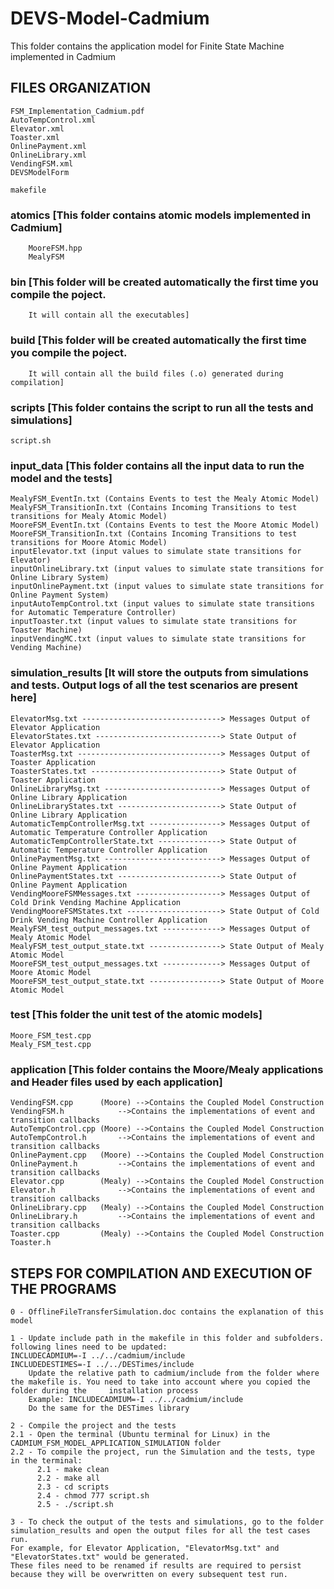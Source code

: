 # DEVS-Model-Cadmium
This folder contains the application model for Finite State Machine implemented in Cadmium

## FILES ORGANIZATION
	
	FSM_Implementation_Cadmium.pdf
	AutoTempControl.xml
	Elevator.xml
	Toaster.xml
	OnlinePayment.xml
	OnlineLibrary.xml
	VendingFSM.xml
	DEVSModelForm

	makefile

### atomics [This folder contains atomic models implemented in Cadmium]
		MooreFSM.hpp 
		MealyFSM

### bin [This folder will be created automatically the first time you compile the poject.
     	It will contain all the executables]

### build [This folder will be created automatically the first time you compile the poject.
       	It will contain all the build files (.o) generated during compilation]

### scripts [This folder contains the script to run all the tests and simulations]
	script.sh

### input_data [This folder contains all the input data to run the model and the tests]
	MealyFSM_EventIn.txt (Contains Events to test the Mealy Atomic Model)
	MealyFSM_TransitionIn.txt (Contains Incoming Transitions to test transitions for Mealy Atomic Model)
	MooreFSM_EventIn.txt (Contains Events to test the Moore Atomic Model)
	MooreFSM_TransitionIn.txt (Contains Incoming Transitions to test transitions for Moore Atomic Model)
	inputElevator.txt (input values to simulate state transitions for Elevator)
	inputOnlineLibrary.txt (input values to simulate state transitions for Online Library System)
	inputOnlinePayment.txt (input values to simulate state transitions for Online Payment System)
	inputAutoTempControl.txt (input values to simulate state transitions for Automatic Temperature Controller)
	inputToaster.txt (input values to simulate state transitions for Toaster Machine)
	inputVendingMC.txt (input values to simulate state transitions for Vending Machine) 
	
### simulation_results [It will store the outputs from simulations and tests. Output logs of all the test scenarios are present here]
	ElevatorMsg.txt -------------------------------> Messages Output of Elevator Application 
	ElevatorStates.txt ----------------------------> State Output of Elevator Application 
	ToasterMsg.txt --------------------------------> Messages Output of Toaster Application
	ToasterStates.txt -----------------------------> State Output of Toaster Application
	OnlineLibraryMsg.txt --------------------------> Messages Output of Online Library Application
	OnlineLibraryStates.txt -----------------------> State Output of Online Library Application
	AutomaticTempControllerMsg.txt ----------------> Messages Output of Automatic Temperature Controller Application
	AutomaticTempControllerState.txt --------------> State Output of Automatic Temperature Controller Application
	OnlinePaymentMsg.txt --------------------------> Messages Output of Online Payment Application
	OnlinePaymentStates.txt -----------------------> State Output of Online Payment Application
	VendingMooreFSMMessages.txt -------------------> Messages Output of Cold Drink Vending Machine Application
	VendingMooreFSMStates.txt ---------------------> State Output of Cold Drink Vending Machine Controller Application
	MealyFSM_test_output_messages.txt -------------> Messages Output of Mealy Atomic Model
	MealyFSM_test_output_state.txt ----------------> State Output of Mealy Atomic Model
	MooreFSM_test_output_messages.txt -------------> Messages Output of Moore Atomic Model
	MooreFSM_test_output_state.txt ----------------> State Output of Moore Atomic Model

### test [This folder the unit test of the atomic models]
	Moore_FSM_test.cpp
	Mealy_FSM_test.cpp

### application [This folder contains the Moore/Mealy applications and Header files used by each application]	
	VendingFSM.cpp      (Moore) -->Contains the Coupled Model Construction
	VendingFSM.h		    -->Contains the implementations of event and transition callbacks
	AutoTempControl.cpp (Moore) -->Contains the Coupled Model Construction
	AutoTempControl.h 	    -->Contains the implementations of event and transition callbacks
	OnlinePayment.cpp   (Moore) -->Contains the Coupled Model Construction
	OnlinePayment.h		    -->Contains the implementations of event and transition callbacks
	Elevator.cpp        (Mealy) -->Contains the Coupled Model Construction
	Elevator.h 	            -->Contains the implementations of event and transition callbacks
	OnlineLibrary.cpp   (Mealy) -->Contains the Coupled Model Construction
	OnlineLibrary.h 	    -->Contains the implementations of event and transition callbacks
	Toaster.cpp         (Mealy) -->Contains the Coupled Model Construction
	Toaster.h
	
## STEPS FOR COMPILATION AND EXECUTION OF THE PROGRAMS

	0 - OfflineFileTransferSimulation.doc contains the explanation of this model

	1 - Update include path in the makefile in this folder and subfolders. following lines need to be updated:
	INCLUDECADMIUM=-I ../../cadmium/include
	INCLUDEDESTIMES=-I ../../DESTimes/include
    	Update the relative path to cadmium/include from the folder where the makefile is. You need to take into account where you copied the folder during the 	installation process
		Example: INCLUDECADMIUM=-I ../../cadmium/include
		Do the same for the DESTimes library
   
	2 - Compile the project and the tests
	2.1 - Open the terminal (Ubuntu terminal for Linux) in the CADMIUM_FSM_MODEL_APPLICATION_SIMULATION folder
	2.2 - To compile the project, run the Simulation and the tests, type in the terminal:
	      2.1 - make clean
	      2.2 - make all
	      2.3 - cd scripts
	      2.4 - chmod 777 script.sh
	      2.5 - ./script.sh
		
	3 - To check the output of the tests and simulations, go to the folder simulation_results and open the output files for all the test cases run.
	For example, for Elevator Application, "ElevatorMsg.txt" and "ElevatorStates.txt" would be generated. 
	These files need to be renamed if results are required to persist because they will be overwritten on every subsequent test run.

